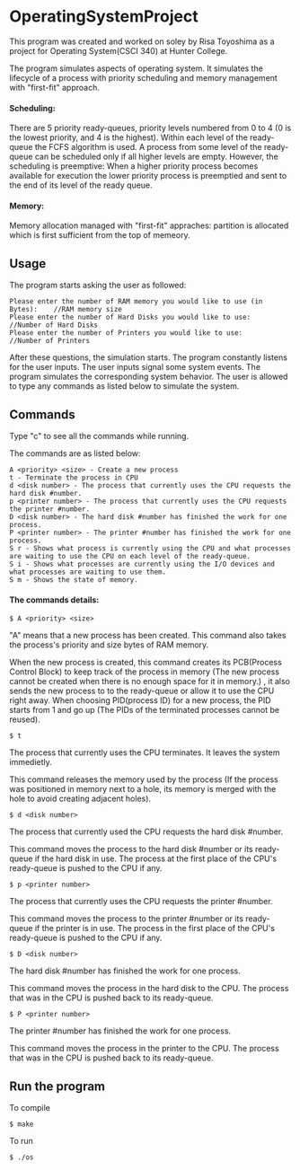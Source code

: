 # OperatingSystemProject
This program was created and worked on soley by Risa Toyoshima as a project for 
Operating System(CSCI 340) at Hunter College.


The program simulates aspects of operating system. It simulates the lifecycle of a process with priority scheduling and memory management with "first-fit" approach.


#### Scheduling: 
There are 5 priority ready-queues, priority levels numbered from 0 to 4 (0 is the lowest priority, and 4 is the highest). Within each level of the ready-queue the FCFS algorithm is used. A process from some level of the ready-queue can be scheduled only if all higher levels are empty. However, the scheduling is preemptive: When a higher priority process becomes available for execution the lower priority process is preemptied and sent to the end of its level of the ready queue.

#### Memory:
Memory allocation managed with "first-fit" appraches: partition is allocated which is first sufficient from the top of memeory.




## Usage
The program starts asking the user as followed:
```
Please enter the number of RAM memory you would like to use (in Bytes):    //RAM memory size
Please enter the number of Hard Disks you would like to use:               //Number of Hard Disks
Please enter the number of Printers you would like to use:                 //Number of Printers
```
After these questions, the simulation starts. The program constantly listens for the user inputs. The user inputs signal some system events. The program simulates the corresponding system behavior.
The user is allowed to type any commands as listed below to simulate the system.


## Commands
Type "c" to see all the commands while running.

The commands are as listed below: 
```
A <priority> <size> - Create a new process 
t - Terminate the process in CPU
d <disk number> - The process that currently uses the CPU requests the hard disk #number. 
p <printer number> - The process that currently uses the CPU requests the printer #number.
D <disk number> - The hard disk #number has finished the work for one process.
P <printer number> - The printer #number has finished the work for one process.
S r - Shows what process is currently using the CPU and what processes are waiting to use the CPU on each level of the ready-queue. 
S i - Shows what processes are currently using the I/O devices and what processes are waiting to use them.
S m - Shows the state of memory.
```

#### The commands details:
```
$ A <priority> <size>
```
"A" means that a new process has been created. This command also takes the process's priority and size bytes of RAM memory. 

When the new process is created, this command creates its PCB(Process Control Block) to keep track of the process in memory (The new process cannot be created when there is no enough space for it in memory.) , it also sends the new process to to the ready-queue or allow it to use the CPU right away. When choosing PID(process ID) for a new process, the PID starts from 1 and go up (The PIDs of the terminated processes cannot be reused).

```
$ t
```
The process that currently uses the CPU terminates. It leaves the system immedietly. 

This command releases the memory used by the process (If the process was positioned in memory next to a hole, its memory is merged with the hole to avoid creating adjacent holes).

```
$ d <disk number>
```
The process that currently used the CPU requests the hard disk #number.

This command moves the process to the hard disk #number or its ready-queue if the hard disk in use. The process at the first place of the CPU's ready-queue is pushed to the CPU if any. 

```
$ p <printer number>
```
The process that currently uses the CPU requests the printer #number.

This command moves the process to the printer #number or its ready-queue if the printer is in use. The process in the first place of the CPU's ready-queue is pushed to the CPU if any.

```
$ D <disk number>
```
The hard disk #number has finished the work for one process.

This command moves the process in the hard disk to the CPU. The process that was in the CPU is pushed back to its ready-queue.

```
$ P <printer number>
```
The printer #number has finished the work for one process.

This command moves the process in the printer to the CPU. The process that was in the CPU is pushed back to its ready-queue.

## Run the program
To compile
```
$ make
```
To run
```
$ ./os
```
